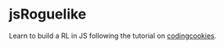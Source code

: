 # jsRoguelike
Learn to build a RL in JS following the tutorial on [codingcookies](http://www.codingcookies.com/archive/).
